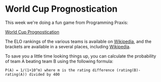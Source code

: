 # World Cup Prognostication

This week we're doing a fun game from Programming Praxis:

[World Cup Prognostication](https://programmingpraxis.com/2010/06/29/world-cup-prognostication/)

The ELO rankings of the various teams is available on [Wikipedia](https://en.wikipedia.org/wiki/World_Football_Elo_Ratings),
and the brackets are available in a several places, including [Wikipedia](https://en.wikipedia.org/wiki/2018_FIFA_World_Cup#Schedule).

To save you a little time looking things up, you can calculate the probability of team A beating team B using the
following formula:

    P(A) = 1/(1+10^m) where m is the rating difference (rating(B)-rating(A)) divided by 400
